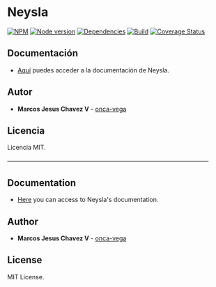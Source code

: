 # Neysla
[![NPM](https://nodei.co/npm/neysla.png?mini=true)](https://www.npmjs.com/package/neysla)
[![Node version](https://img.shields.io/badge/package-v3.5.15-orange.svg)](https://www.npmjs.com/package/neysla)
[![Dependencies](https://img.shields.io/badge/dependencies-none-green.svg)](https://www.npmjs.com/package/neysla)
[![Build](https://img.shields.io/badge/build-passing-brightgreen.svg)](https://travis-ci.org/onca-vega/Neysla)
[![Coverage Status](https://coveralls.io/repos/github/onca-vega/Neysla/badge.svg?branch=master)](https://coveralls.io/github/onca-vega/Neysla?branch=master)

## Documentación
- [Aquí](https://www.onca-vega.com/portafolio/#/neysla/instalacion) puedes acceder a la documentación de Neysla.

## Autor
* **Marcos Jesus Chavez V** - [onca-vega](https://onca-vega.com)

## Licencia
Licencia MIT.

––––––––––––––––––––––––––––––––––––––––––––––––––––––––––––––––––

## Documentation
- [Here](https://www.onca-vega.com/en/portafolio/#/neysla/instalacion) you can access to Neysla's documentation.

## Author
* **Marcos Jesus Chavez V** - [onca-vega](https://onca-vega.com/en/)

## License
MIT License.
